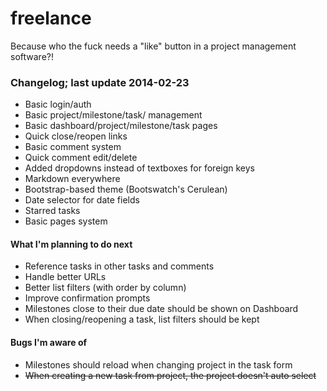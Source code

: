 freelance
=========

Because who the fuck needs a "like" button in a project management software?!


### Changelog; last update 2014-02-23
- Basic login/auth
- Basic project/milestone/task/ management
- Basic dashboard/project/milestone/task pages
- Quick close/reopen links
- Basic comment system
- Quick comment edit/delete
- Added dropdowns instead of textboxes for foreign keys
- Markdown everywhere
- Bootstrap-based theme (Bootswatch's Cerulean)
- Date selector for date fields
- Starred tasks
- Basic pages system

#### What I'm planning to do next
- Reference tasks in other tasks and comments
- Handle better URLs
- Better list filters (with order by column)
- Improve confirmation prompts
- Milestones close to their due date should be shown on Dashboard
- When closing/reopening a task, list filters should be kept

#### Bugs I'm aware of
- Milestones should reload when changing project in the task form
- <del>When creating a new task from project, the project doesn't auto select</del>
